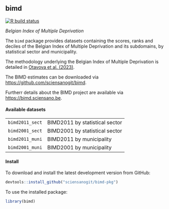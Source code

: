 ## bimd

[![R build status](https://github.com/sciensanogit/bimd/workflows/R-CMD-check/badge.svg)](https://github.com/sciensanogit/bimd/actions?workflow=R-CMD-check)

_Belgian Index of Multiple Deprivation_

The `bimd` package provides datasets containing the scores, ranks and deciles of the Belgian Index of Multiple Deprivation and its subdomains, by statistical sector and municipality.

The methodology underlying the Belgian Index of Multiple Deprivation is detailed in [Otavova et al. (2023)](https://doi.org/10.0.3.248/j.sste.2023.100587).

The BIMD estimates can be downloaded via https://github.com/sciensanogit/bimd.

Furtherr details about the BIMD project are available via https://bimd.sciensano.be.

#### Available datasets

<table>
<tr><td><code>bimd2011_sect</code></td><td>BIMD2011 by statistical sector</td></tr>
<tr><td><code>bimd2001_sect</code></td><td>BIMD2001 by statistical sector</td></tr>
<tr><td><code>bimd2011_muni</code></td><td>BIMD2011 by municipality</td></tr>
<tr><td><code>bimd2001_muni</code></td><td>BIMD2001 by municipality</td></tr>
</table>

#### Install

To download and install the latest development version from GitHub:
```r
devtools::install_github("sciensanogit/bimd-pkg")
```
To use the installed package:
```r
library(bimd)
```
